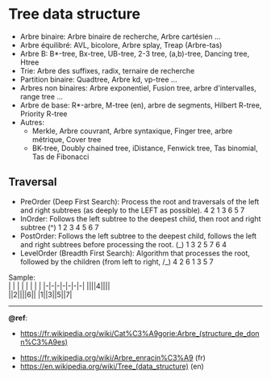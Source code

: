 # Tree data structure

- Arbre binaire: Arbre binaire de recherche, Arbre cartésien ...
- Arbre équilibré: AVL, bicolore, Arbre splay, Treap (Arbre-tas)
- Arbre B: B*-tree, Bx-tree, UB-tree, 2-3 tree, (a,b)-tree, Dancing tree, Htree
- Trie: Arbre des suffixes, radix, ternaire de recherche
- Partition binaire: Quadtree, Arbre kd, vp-tree ...
- Arbres non binaires: Arbre exponentiel, Fusion tree, arbre d'intervalles, range tree ...
- Arbre de base: R*-arbre, M-tree (en), arbre de segments, Hilbert R-tree, Priority R-tree
- Autres:
  + Merkle, Arbre couvrant, Arbre syntaxique, Finger tree, arbre métrique, Cover tree
  + BK-tree, Doubly chained tree, iDistance, Fenwick tree, Tas binomial, Tas de Fibonacci

## Traversal
- PreOrder (Deep First Search): Process the root and traversals of the left and right subtrees (as deeply to the LEFT as possible).  4 2 1 3 6 5 7
- InOrder: Follows the left subtree to the deepest child, then root and right subtree (^) 1 2 3 4 5 6 7
- PostOrder: Follows the left subtree to the deepest child, follows the left and right subtrees before processing the root. (_\) 1 3 2 5 7 6 4
- LevelOrder (Breadth First Search): Algorithm that processes the root, followed by the children (from left to right, /_) 4 2 6 1 3 5 7

Sample:  
| | | | | | | |
|-|-|-|-|-|-|-|
||||4||||  
||2||||6||
|1||3||5||7|  

---
**@ref**: 
- https://fr.wikipedia.org/wiki/Cat%C3%A9gorie:Arbre_(structure_de_donn%C3%A9es)

+ https://fr.wikipedia.org/wiki/Arbre_enracin%C3%A9 (fr)
+ https://en.wikipedia.org/wiki/Tree_(data_structure) (en)
